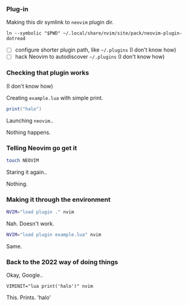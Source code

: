 
### Plug-in

Making this dir symlink to `neovim` plugin dir.
```
ln --symbolic "$PWD" ~/.local/share/nvim/site/pack/neovim-plugin-dotread
```

* [ ] configure shorter plugin path, like `~/.plugins` (I don't know how)
* [ ] hack Neovim to autodiscover `~/.plugins` (I don't know how)

### Checking that plugin works

(I don't know how)

Creating `example.lua` with simple print.
```lua
print("halo")
```

Launching `neovim`..

Nothing happens.

### Telling Neovim go get it

```sh
touch NEOVIM
```

Staring it again..

Nothing.

### Making it through the environment

```sh
NVIM="load plugin ." nvim
```

Nah. Doesn't work.

```sh
NVIM="load plugin example.lua" nvim
```

Same.

### Back to the 2022 way of doing things

Okay, Google..

```
VIMINIT="lua print('halo')" nvim
```

This. Prints. 'halo'
